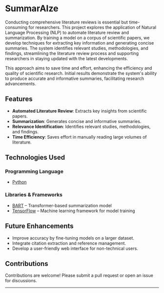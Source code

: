 # SummarAIze
Conducting comprehensive literature reviews is essential but time-consuming for researchers. This project explores the application of Natural Language Processing (NLP) to automate literature review and summarization. By training a model on a corpus of scientific papers, we develop techniques for extracting key information and generating concise summaries. The system identifies relevant studies, methodologies, and findings, streamlining the literature review process and supporting researchers in staying updated with the latest developments. 

This approach aims to save time and effort, enhancing the efficiency and quality of scientific research. Initial results demonstrate the system's ability to produce accurate and informative summaries, facilitating research advancements.

## Features
- **Automated Literature Review**: Extracts key insights from scientific papers.
- **Summarization**: Generates concise and informative summaries.
- **Relevance Identification**: Identifies relevant studies, methodologies, and findings.
- **Time Efficiency**: Saves effort in manually reading large volumes of literature.

## Technologies Used
### **Programming Language**
- [Python](https://www.python.org/)

### **Libraries & Frameworks**
- [BART](https://huggingface.co/docs/transformers/en/model_doc/bart) – Transformer-based summarization model
- [TensorFlow](https://tensorflowjs.com) – Machine learning framework for model training

## Future Enhancements
- Improve accuracy by fine-tuning models on a larger dataset.
- Integrate citation extraction and reference management.
- Develop a user-friendly web interface for non-technical users.

## Contributions
Contributions are welcome! Please submit a pull request or open an issue for discussions.

---

